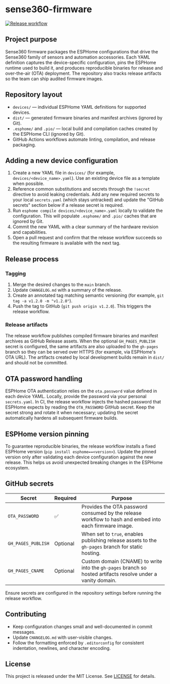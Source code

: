 # sense360-firmware

[![Release workflow](https://github.com/OWNER/sense360-firmware/actions/workflows/release.yml/badge.svg)](https://github.com/OWNER/sense360-firmware/actions/workflows/release.yml)

## Project purpose

Sense360 firmware packages the ESPHome configurations that drive the Sense360 family of sensors and automation accessories. Each YAML definition captures the device-specific configuration, pins the ESPHome runtime used to build it, and produces reproducible binaries for release and over-the-air (OTA) deployment. The repository also tracks release artifacts so the team can ship audited firmware images.

## Repository layout

- `devices/` &mdash; individual ESPHome YAML definitions for supported devices.
- `dist/` &mdash; generated firmware binaries and manifest archives (ignored by Git).
- `.esphome/` and `.pio/` &mdash; local build and compilation caches created by the ESPHome CLI (ignored by Git).
- GitHub Actions workflows automate linting, compilation, and release packaging.

## Adding a new device configuration

1. Create a new YAML file in `devices/` (for example, `devices/<device_name>.yaml`). Use an existing device file as a template when possible.
2. Reference common substitutions and secrets through the `!secret` directive to avoid leaking credentials. Add any new required secrets to your local `secrets.yaml` (which stays untracked) and update the "GitHub secrets" section below if a release secret is required.
3. Run `esphome compile devices/<device_name>.yaml` locally to validate the configuration. This will populate `.esphome/` and `.pio/` caches that are ignored by Git.
4. Commit the new YAML with a clear summary of the hardware revision and capabilities.
5. Open a pull request and confirm that the release workflow succeeds so the resulting firmware is available with the next tag.

## Release process

### Tagging

1. Merge the desired changes to the `main` branch.
2. Update `CHANGELOG.md` with a summary of the release.
3. Create an annotated tag matching semantic versioning (for example, `git tag -a v1.2.0 -m "v1.2.0"`).
4. Push the tag to GitHub (`git push origin v1.2.0`). This triggers the release workflow.

### Release artifacts

The release workflow publishes compiled firmware binaries and manifest archives as GitHub Release assets. When the optional `GH_PAGES_PUBLISH` secret is configured, the same artifacts are also uploaded to the `gh-pages` branch so they can be served over HTTPS (for example, via ESPHome's OTA URL). The artifacts created by local development builds remain in `dist/` and should not be committed.

## OTA password handling

ESPHome OTA authentication relies on the `ota.password` value defined in each device YAML. Locally, provide the password via your personal `secrets.yaml`. In CI, the release workflow injects the hashed password that ESPHome expects by reading the `OTA_PASSWORD` GitHub secret. Keep the secret strong and rotate it when necessary; updating the secret automatically hardens all subsequent firmware builds.

## ESPHome version pinning

To guarantee reproducible binaries, the release workflow installs a fixed ESPHome version (`pip install esphome==<version>`). Update the pinned version only after validating each device configuration against the new release. This helps us avoid unexpected breaking changes in the ESPHome ecosystem.

## GitHub secrets

| Secret | Required | Purpose |
| --- | --- | --- |
| `OTA_PASSWORD` | ✅ | Provides the OTA password consumed by the release workflow to hash and embed into each firmware image. |
| `GH_PAGES_PUBLISH` | Optional | When set to `true`, enables publishing release assets to the `gh-pages` branch for static hosting. |
| `GH_PAGES_CNAME` | Optional | Custom domain (CNAME) to write into the `gh-pages` branch so hosted artifacts resolve under a vanity domain. |

Ensure secrets are configured in the repository settings before running the release workflow.

## Contributing

- Keep configuration changes small and well-documented in commit messages.
- Update `CHANGELOG.md` with user-visible changes.
- Follow the formatting enforced by `.editorconfig` for consistent indentation, newlines, and character encoding.

## License

This project is released under the MIT License. See [LICENSE](LICENSE) for details.
